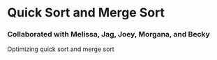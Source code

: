 # Quick Sort and Merge Sort

### Collaborated with Melissa, Jag, Joey, Morgana, and Becky

Optimizing quick sort and merge sort
